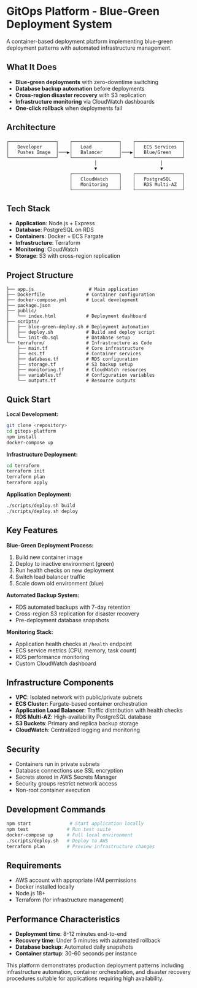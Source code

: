 # GitOps Platform - Blue-Green Deployment System

A container-based deployment platform implementing blue-green deployment patterns with automated infrastructure management.

## What It Does

- **Blue-green deployments** with zero-downtime switching
- **Database backup automation** before deployments
- **Cross-region disaster recovery** with S3 replication
- **Infrastructure monitoring** via CloudWatch dashboards
- **One-click rollback** when deployments fail

## Architecture

```
┌─────────────────┐    ┌─────────────────┐    ┌─────────────────┐
│   Developer     │    │   Load          │    │   ECS Services  │
│   Pushes Image  │───▶│   Balancer      │───▶│   Blue/Green    │
└─────────────────┘    └─────────────────┘    └─────────────────┘
                                │                       │
                                ▼                       ▼
                       ┌─────────────────┐    ┌─────────────────┐
                       │   CloudWatch    │    │   PostgreSQL    │
                       │   Monitoring    │    │   RDS Multi-AZ  │
                       └─────────────────┘    └─────────────────┘
```

## Tech Stack

- **Application**: Node.js + Express
- **Database**: PostgreSQL on RDS
- **Containers**: Docker + ECS Fargate
- **Infrastructure**: Terraform
- **Monitoring**: CloudWatch
- **Storage**: S3 with cross-region replication

## Project Structure

```
├── app.js                    # Main application
├── Dockerfile               # Container configuration
├── docker-compose.yml       # Local development
├── package.json             
├── public/
│   └── index.html           # Deployment dashboard
├── scripts/
│   ├── blue-green-deploy.sh # Deployment automation
│   ├── deploy.sh            # Build and deploy script
│   └── init-db.sql          # Database setup
└── terraform/               # Infrastructure as Code
    ├── main.tf              # Core infrastructure
    ├── ecs.tf               # Container services
    ├── database.tf          # RDS configuration
    ├── storage.tf           # S3 backup setup
    ├── monitoring.tf        # CloudWatch resources
    ├── variables.tf         # Configuration variables
    └── outputs.tf           # Resource outputs
```

## Quick Start

**Local Development:**
```bash
git clone <repository>
cd gitops-platform
npm install
docker-compose up
```

**Infrastructure Deployment:**
```bash
cd terraform
terraform init
terraform plan
terraform apply
```

**Application Deployment:**
```bash
./scripts/deploy.sh build
./scripts/deploy.sh deploy
```

## Key Features

**Blue-Green Deployment Process:**
1. Build new container image
2. Deploy to inactive environment (green)
3. Run health checks on new deployment
4. Switch load balancer traffic
5. Scale down old environment (blue)

**Automated Backup System:**
- RDS automated backups with 7-day retention
- Cross-region S3 replication for disaster recovery
- Pre-deployment database snapshots

**Monitoring Stack:**
- Application health checks at `/health` endpoint
- ECS service metrics (CPU, memory, task count)
- RDS performance monitoring
- Custom CloudWatch dashboard

## Infrastructure Components

- **VPC**: Isolated network with public/private subnets
- **ECS Cluster**: Fargate-based container orchestration
- **Application Load Balancer**: Traffic distribution with health checks
- **RDS Multi-AZ**: High-availability PostgreSQL database
- **S3 Buckets**: Primary and replica backup storage
- **CloudWatch**: Centralized logging and monitoring

## Security

- Containers run in private subnets
- Database connections use SSL encryption
- Secrets stored in AWS Secrets Manager
- Security groups restrict network access
- Non-root container execution

## Development Commands

```bash
npm start              # Start application locally
npm test              # Run test suite
docker-compose up     # Full local environment
./scripts/deploy.sh   # Deploy to AWS
terraform plan        # Preview infrastructure changes
```

## Requirements

- AWS account with appropriate IAM permissions
- Docker installed locally
- Node.js 18+ 
- Terraform (for infrastructure management)

## Performance Characteristics

- **Deployment time**: 8-12 minutes end-to-end
- **Recovery time**: Under 5 minutes with automated rollback
- **Database backup**: Automated daily snapshots
- **Container startup**: 30-60 seconds per instance

This platform demonstrates production deployment patterns including infrastructure automation, container orchestration, and disaster recovery procedures suitable for applications requiring high availability.
